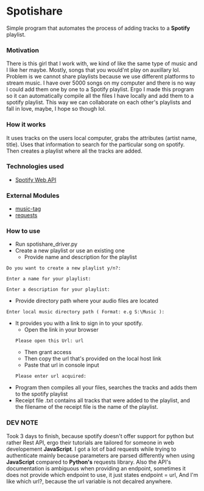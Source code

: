 # Spotishare
Simple program that automates the process of adding tracks to a **Spotify** playlist.

###  Motivation
There is this girl that I work with, we kind of like the same type of music and I like her maybe. Mostly, songs that you would'nt play on auxillary lol. Problem is we cannot share playlists because we use different platforms to stream music. I have over 5000 songs on my computer and there is no way I could add them one by one to a Spotify playlist. Ergo I made this program so it can automatically compile all the files I have locally and add them to a spotify playlist. This way we can collaborate on each other's playlists and fall in love, maybe, I hope so though lol.

###  How it works
It uses tracks on the users local computer, grabs the attributes (artist name, title). Uses that information to search for the particular song on spotify. Then creates a playlist where all the tracks are added.

###  Technologies used
- [Spotify Web API](https://developer.spotify.com/documentation/web-api)

###  External Modules 
-  [music-tag](https://pypi.org/project/music-tag/)
-  [requests](https://pypi.org/project/requests/)

###  How to use
*  Run spotishare_driver.py
*  Create a new playlist or use an existing one
    *  Provide name and description for the playlist
```      
Do you want to create a new playlist y/n?:
```
```
Enter a name for your playlist:
```
```
Enter a description for your playlist:
```
*  Provide directory path where your audio files are located
```
Enter local music directory path ( Format: e.g S:\Music ): 
```
*  It provides you with a link to sign in to your spotify.
    *  Open the link in your browser
     ```
     Please open this Url: url
     ```
    *  Then grant access
    *  Then copy the url that's provided on the local host link
    *  Paste that url in console input
    ```
    Please enter url acquired: 
    ```
*   Program then compiles all your files, searches the tracks and adds them to the spotify playlist
*   Receipt file .txt contains all tracks that were added to the playlist, and the filename of the receipt file is the name of the playlist.

###   DEV NOTE
Took 3 days to finish, because spotify doesn't offer support for python but rather Rest API, ergo their tutorials are tailored for someone in web developement **JavaScript**. I got a lot of bad requests while trying to authenticate mainly because parameters are parsed differently when using **JavaScript** compared to **Python's** requests library. Also the API's documentation is ambiguous when providing an endpoint, sometimes it does not provide which endpoint to use, it just states endpoint = url, And I'm like which url?, because the url variable is not decalred anywhere.
